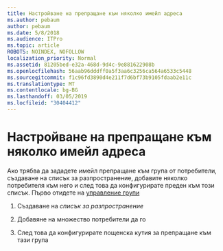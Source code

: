 ```yaml
---
title: Настройване на препращане към няколко имейл адреса
ms.author: pebaum
author: pebaum
ms.date: 5/8/2018
ms.audience: ITPro
ms.topic: article
ROBOTS: NOINDEX, NOFOLLOW
localization_priority: Normal
ms.assetid: 81205bed-e32a-468d-9d4c-9e881622908b
ms.openlocfilehash: 56aab96dddff0a5f3aa6c3256ca564a6533c5448
ms.sourcegitcommit: f1c96fd3890d4e211f7d6bf73b9105fdaab2e11c
ms.translationtype: MT
ms.contentlocale: bg-BG
ms.lasthandoff: 03/05/2019
ms.locfileid: "30404412"
---
```

# <a name="setting-up-forwarding-to-multiple-email-addresses"></a>Настройване на препращане към няколко имейл адреса

Ако трябва да зададете имейл препращане към група от потребители, създаване на списък за разпространение, добавите няколко потребителя към него и след това да конфигурирате преден към този списък. Първо отидете на [управление групи](https://portal.office.com/adminportal/home#/groups)
  
1. Създаване на *списък за разпространение* 
    
2. Добавяне на множество потребители да го
    
3. След това да конфигурирате пощенска кутия за препращане към тази група
    

